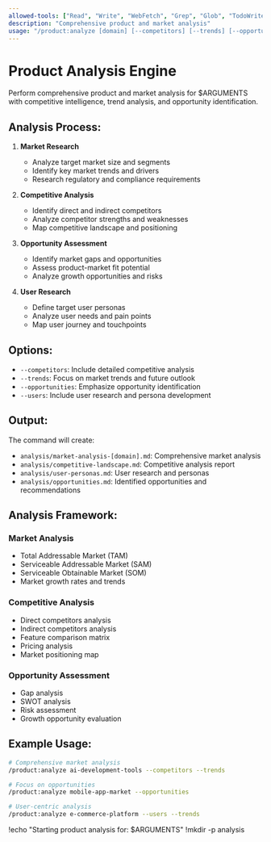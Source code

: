 ```yaml
---
allowed-tools: ["Read", "Write", "WebFetch", "Grep", "Glob", "TodoWrite"]
description: "Comprehensive product and market analysis"
usage: "/product:analyze [domain] [--competitors] [--trends] [--opportunities]"
---
```


# Product Analysis Engine

Perform comprehensive product and market analysis for $ARGUMENTS with competitive intelligence, trend analysis, and opportunity identification.

## Analysis Process:

1. **Market Research**
   - Analyze target market size and segments
   - Identify key market trends and drivers
   - Research regulatory and compliance requirements

2. **Competitive Analysis**
   - Identify direct and indirect competitors
   - Analyze competitor strengths and weaknesses
   - Map competitive landscape and positioning

3. **Opportunity Assessment**
   - Identify market gaps and opportunities
   - Assess product-market fit potential
   - Analyze growth opportunities and risks

4. **User Research**
   - Define target user personas
   - Analyze user needs and pain points
   - Map user journey and touchpoints

## Options:

- `--competitors`: Include detailed competitive analysis
- `--trends`: Focus on market trends and future outlook
- `--opportunities`: Emphasize opportunity identification
- `--users`: Include user research and persona development

## Output:

The command will create:
- `analysis/market-analysis-[domain].md`: Comprehensive market analysis
- `analysis/competitive-landscape.md`: Competitive analysis report
- `analysis/user-personas.md`: User research and personas
- `analysis/opportunities.md`: Identified opportunities and recommendations

## Analysis Framework:

### Market Analysis
- Total Addressable Market (TAM)
- Serviceable Addressable Market (SAM)  
- Serviceable Obtainable Market (SOM)
- Market growth rates and trends

### Competitive Analysis
- Direct competitors analysis
- Indirect competitors analysis
- Feature comparison matrix
- Pricing analysis
- Market positioning map

### Opportunity Assessment
- Gap analysis
- SWOT analysis
- Risk assessment
- Growth opportunity evaluation

## Example Usage:

```bash
# Comprehensive market analysis
/product:analyze ai-development-tools --competitors --trends

# Focus on opportunities
/product:analyze mobile-app-market --opportunities

# User-centric analysis
/product:analyze e-commerce-platform --users --trends
```

!echo "Starting product analysis for: $ARGUMENTS"
!mkdir -p analysis